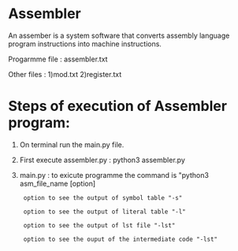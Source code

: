 # Assembler

An assember is a system software that converts assembly language program instructions into machine instructions.

Progarmme file : assembler.txt

Other files :
   1)mod.txt
   2)register.txt


# Steps of execution of Assembler program:

1) On terminal run the main.py file.
	
  1) First execute assembler.py : python3 assembler.py
	
  2) main.py : to exicute programme the command is "python3 asm_file_name [option]
	 	  
		  option to see the output of symbol table "-s"
		  
		  option to see the output of literal table "-l"
		  
		  option to see the output of lst file "-lst"
		  
		  option to see the ouput of the intermediate code "-lst"
 

